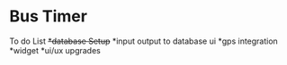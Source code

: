 # Bus Timer
 To do List
~~*database Setup~~
 *input output to database ui
 *gps integration
 *widget
 *ui/ux upgrades